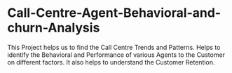 # Call-Centre-Agent-Behavioral-and-churn-Analysis
This Project helps us to find the Call Centre Trends and Patterns. Helps to identify the Behavioral and Performance of various Agents to the Customer on different factors. It also helps to understand the Customer Retention.
